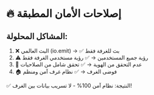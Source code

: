 # 🔥 إصلاحات الأمان المطبقة

## المشاكل المحلولة:
1. ❌ البث العالمي (io.emit) → ✅ بث للغرفة فقط
2. ⚠️ رؤية جميع المستخدمين → ✅ رؤية مستخدمي الغرفة فقط  
3. 🔐 عدم التحقق من الهوية → ✅ تحقق شامل من الصلاحيات
4. 🏠 فوضى الغرف → ✅ نظام غرف آمن ومنظم

✅ النتيجة: نظام آمن 100% - لا تسريب بيانات بين الغرف!
